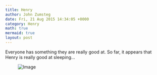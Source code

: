 ```yaml
---
title: Henry
author: John Zumsteg
date: Fri, 21 Aug 2015 14:34:05 +0000
category: Henry
math: true
mermaid: true
layout: post
---
```

Everyone has something they are really good at. So far, it appears that Henry is really good at sleeping...

<figure>
	<img class = "landscape" src="{{"/assets/images/2015/08/IMG_0671.jpg" | prepend: site.baseurl  }}" alt="Image" />
	<figcaption></figcaption>
</figure>


